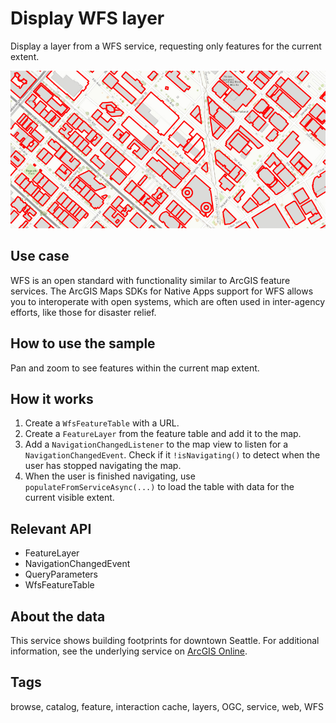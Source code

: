 # Display WFS layer

Display a layer from a WFS service, requesting only features for the current extent.

![Image of display WFS layer](DisplayWFSLayer.png)

## Use case

WFS is an open standard with functionality similar to ArcGIS feature services. The ArcGIS Maps SDKs for Native Apps support for WFS allows you to interoperate with open systems, which are often used in inter-agency efforts, like those for disaster relief.

## How to use the sample

Pan and zoom to see features within the current map extent.

## How it works

1. Create a `WfsFeatureTable` with a URL.
2. Create a `FeatureLayer` from the feature table and add it to the map.
3. Add a `NavigationChangedListener` to the map view to listen for a `NavigationChangedEvent`. Check if it `!isNavigating()` to detect when the user has stopped navigating the map.
4. When the user is finished navigating, use `populateFromServiceAsync(...)` to load the table with data for the current visible extent.

## Relevant API

* FeatureLayer
* NavigationChangedEvent
* QueryParameters
* WfsFeatureTable

## About the data

This service shows building footprints for downtown Seattle. For additional information, see the underlying service on [ArcGIS Online](https://www.arcgis.com/home/item.html?id=1b81d35c5b0942678140efc29bc25391).

## Tags

browse, catalog, feature, interaction cache, layers, OGC, service, web, WFS
